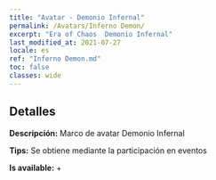 ```yaml
---
title: "Avatar - Demonio Infernal"
permalink: /Avatars/Inferno Demon/
excerpt: "Era of Chaos  Demonio Infernal"
last_modified_at: 2021-07-27
locale: es
ref: "Inferno Demon.md"
toc: false
classes: wide
---
```

## Detalles

 **Descripción:** Marco de avatar Demonio Infernal 

 **Tips:** Se obtiene mediante la participación en eventos 

 **Is available:**  + 

